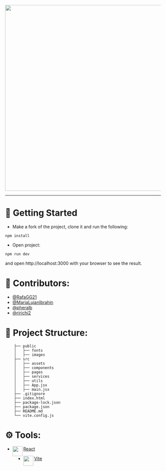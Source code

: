 <p align="center">
  <img src="https://i.imgur.com/RIUSDGi.png" data-canonical-src="https://i.imgur.com/RIUSDGi.png" width="600" />
</p>
<hr />

# 🚀 Getting Started

- Make a fork of the project, clone it and run the following:
```
npm install
```
- Open project:

```
npm run dev
```
and open http://localhost:3000 with your browser to see the result.

# 📜 Contributors:

- [@RafaGG21](https://github.com/RafaGG21)
- [@MariaLujanIbrahin](https://github.com/MariaLujanIbrahin)
- [@pheralb](https://github.com/pheralb)
- [@ririchi2](https://github.com/ririchi2)

# 📁 Project Structure:

```
    ├── public
    │   ├── fonts
    │   ├── images
    ├── src       
    │   ├── assets
    │   ├── components
    │   ├── pages
    │   ├── services
    │   ├── utils
    │   ├── App.jsx
    │   ├── main.jsx
    ├── .gitignore                     
    ├── index.html                   
    ├── package-lock.json
    ├── package.json
    ├── README.md
    └── vite.config.js
```
# ⚙️ Tools:

- <img align="left" width="32" height="32" src="https://cdn0.iconfinder.com/data/icons/logos-brands-in-colors/128/react_color-256.png"> [React](https://es.reactjs.org/)

- <img align="left" width="32" height="32" src="https://camo.githubusercontent.com/61e102d7c605ff91efedb9d7e47c1c4a07cef59d3e1da202fd74f4772122ca4e/68747470733a2f2f766974656a732e6465762f6c6f676f2e737667"> [Vite](https://vitejs.dev/)






